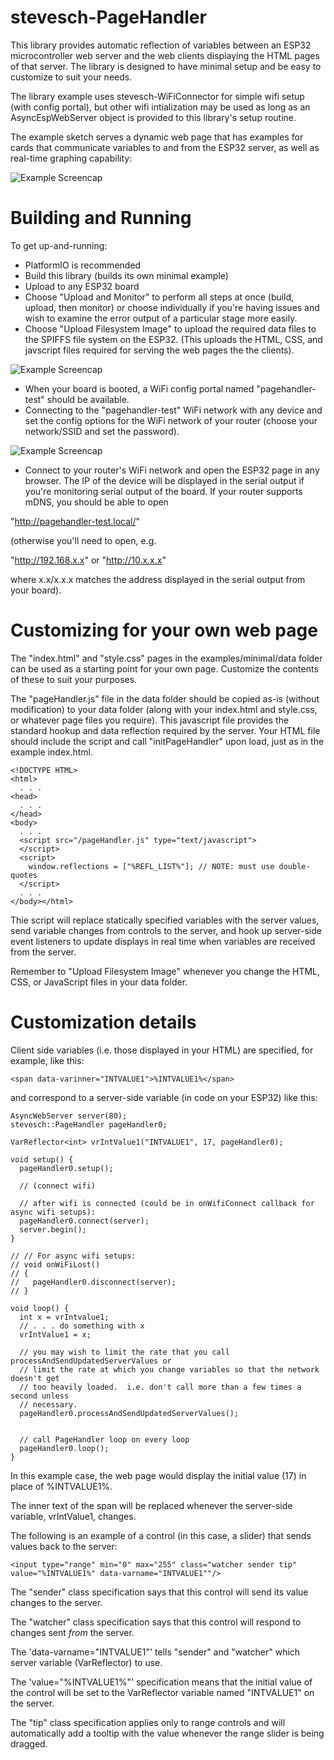 # stevesch-PageHandler

This library provides automatic reflection of variables between an ESP32 microcontroller web server and the web clients displaying the HTML pages of that server.  The library is designed to have minimal setup and be easy to customize to suit your needs.

The library example uses stevesch-WiFiConnector for simple wifi setup (with config portal), but other wifi intialization may be used as long as an AsyncEspWebServer object is provided to this library's setup routine.

The example sketch serves a dynamic web page that has examples for cards that communicate variables to and from the ESP32 server, as well as real-time graphing capability:

![Example Screencap](examples/minimal/example-minimal-screencap.jpg)

# Building and Running

To get up-and-running:
- PlatformIO is recommended
- Build this library (builds its own minimal example)
- Upload to any ESP32 board
- Choose "Upload and Monitor" to perform all steps at once (build, upload, then monitor) or choose individually if you're having issues and wish to examine the error output of a particular stage more easily.
- Choose "Upload Filesystem Image" to upload the required data files to the SPIFFS file system on the ESP32.  (This uploads the HTML, CSS, and javscript files required for serving the web pages the the clients).

![Example Screencap](examples/minimal/example-minimal-build.jpg)

- When your board is booted, a WiFi config portal named "pagehandler-test" should be available.
- Connecting to the "pagehandler-test" WiFi network with any device and set the config options for the WiFi network of your router (choose your network/SSID and set the password).

![Example Screencap](examples/minimal/example-minimal-config-page.jpg)

- Connect to your router's WiFi network and open the ESP32 page in any browser.  The IP of the device will be displayed in the serial output if you're monitoring serial output of the board.  If your router supports mDNS, you should be able to open

"http://pagehandler-test.local/"

(otherwise you'll need to open, e.g.

"http://192.168.x.x" or "http://10.x.x.x"

where x.x/x.x.x matches the address displayed in the serial output from your board).

# Customizing for your own web page

The "index.html" and "style.css" pages in the examples/minimal/data folder can be used as a starting point for your own page.  Customize the contents of these to suit your purposes.

The "pageHandler.js" file in the data folder should be copied as-is (without modification) to your data folder (along with your index.html and style.css, or whatever page files you require).  This javascript file provides the standard hookup and data reflection required by the server.  Your HTML file should include the script and call "initPageHandler" upon load, just as in the example index.html.

```
<!DOCTYPE HTML>
<html>
  . . .
<head>
  . . .
</head>
<body>
  . . .
  <script src="/pageHandler.js" type="text/javascript">
  </script>
  <script>
    window.reflections = ["%REFL_LIST%"]; // NOTE: must use double-quotes
  </script>
  . . .
</body></html>
```

Thie script will replace statically specified variables with the server values, send variable changes from controls to the server, and hook up server-side event listeners to update displays in real time when variables are received from the server.

Remember to "Upload Filesystem Image" whenever you change the HTML, CSS, or JavaScript files in your data folder.

# Customization details

Client side variables (i.e. those displayed in your HTML) are specified, for example, like this:
```
<span data-varinner="INTVALUE1">%INTVALUE1%</span>
```
and correspond to a server-side variable (in code on your ESP32) like this:

```
AsyncWebServer server(80);
stevesch::PageHandler pageHandler0;

VarReflector<int> vrIntValue1("INTVALUE1", 17, pageHandler0);

void setup() {
  pageHandler0.setup();

  // (connect wifi)

  // after wifi is connected (could be in onWifiConnect callback for async wifi setups):
  pageHandler0.connect(server);
  server.begin();
}

// // For async wifi setups:
// void onWiFiLost()
// {
//   pageHandler0.disconnect(server);
// }

void loop() {
  int x = vrIntvalue1;
  // . . . do something with x
  vrIntValue1 = x;

  // you may wish to limit the rate that you call processAndSendUpdatedServerValues or
  // limit the rate at which you change variables so that the network doesn't get
  // too heavily loaded.  i.e. don't call more than a few times a second unless
  // necessary.
  pageHandler0.processAndSendUpdatedServerValues();


  // call PageHandler loop on every loop
  pageHandler0.loop();
}
```

In this example case, the web page would display the initial value (17) in place of %INTVALUE1%.

The inner text of the span will be replaced whenever the server-side variable, vrIntValue1, changes.

The following is an example of a control (in this case, a slider) that sends values back to the server:
```
<input type="range" min="0" max="255" class="watcher sender tip" value="%INTVALUE1%" data-varname="INTVALUE1""/>
```

The "sender" class specification says that this control will send its value changes to the server.

The "watcher" class specification says that this control will respond to changes sent _from_ the server.

The 'data-varname="INTVALUE1"' tells "sender" and "watcher" which server variable (VarReflector) to use.

The 'value="%INTVALUE1%"' specification means that the initial value of the control will be set to the VarReflector variable named "INTVALUE1" on the server.

The "tip" class specification applies only to range controls and will automatically add a tooltip with the value whenever the range slider is being dragged.
